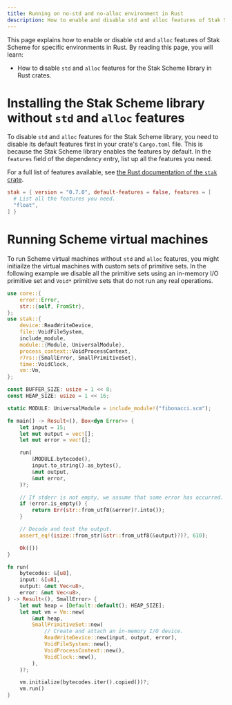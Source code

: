 ```yaml
---
title: Running on no-std and no-alloc environment in Rust
description: How to enable and disable std and alloc features of Stak Scheme for specific environments in Rust
---
```


This page explains how to enable or disable `std` and `alloc` features of Stak Scheme for specific environments in Rust. By reading this page, you will learn:

- How to disable `std` and `alloc` features for the Stak Scheme library in Rust crates.

# Installing the Stak Scheme library without `std` and `alloc` features

To disable `std` and `alloc` features for the Stak Scheme library, you need to disable its default features first in your crate's `Cargo.toml` file. This is because the Stak Scheme library enables the features by default. In the `features` field of the dependency entry, list up all the features you need.

For a full list of features available, see [the Rust documentation of the `stak` crate](https://docs.rs/stak).

```toml
stak = { version = "0.7.0", default-features = false, features = [
  # List all the features you need.
  "float",
] }
```

# Running Scheme virtual machines

To run Scheme virtual machines without `std` and `alloc` features, you might initiailze the virtual machines with custom sets of primitive sets. In the following example we disable all the primitive sets using an in-memory I/O primitive set and `Void*` primitive sets that do not run any real operations.

```rust
use core::{
    error::Error,
    str::{self, FromStr},
};
use stak::{
    device::ReadWriteDevice,
    file::VoidFileSystem,
    include_module,
    module::{Module, UniversalModule},
    process_context::VoidProcessContext,
    r7rs::{SmallError, SmallPrimitiveSet},
    time::VoidClock,
    vm::Vm,
};

const BUFFER_SIZE: usize = 1 << 8;
const HEAP_SIZE: usize = 1 << 16;

static MODULE: UniversalModule = include_module!("fibonacci.scm");

fn main() -> Result<(), Box<dyn Error>> {
    let input = 15;
    let mut output = vec![];
    let mut error = vec![];

    run(
        &MODULE.bytecode(),
        input.to_string().as_bytes(),
        &mut output,
        &mut error,
    )?;

    // If stderr is not empty, we assume that some error has occurred.
    if !error.is_empty() {
        return Err(str::from_utf8(&error)?.into());
    }

    // Decode and test the output.
    assert_eq!(isize::from_str(&str::from_utf8(&output)?)?, 610);

    Ok(())
}

fn run(
    bytecodes: &[u8],
    input: &[u8],
    output: &mut Vec<u8>,
    error: &mut Vec<u8>,
) -> Result<(), SmallError> {
    let mut heap = [Default::default(); HEAP_SIZE];
    let mut vm = Vm::new(
        &mut heap,
        SmallPrimitiveSet::new(
            // Create and attach an in-memory I/O device.
            ReadWriteDevice::new(input, output, error),
            VoidFileSystem::new(),
            VoidProcessContext::new(),
            VoidClock::new(),
        ),
    )?;

    vm.initialize(bytecodes.iter().copied())?;
    vm.run()
}
```
